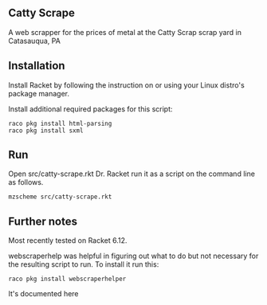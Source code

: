 Catty Scrape
---

A web scrapper for the prices of metal at the Catty Scrap scrap yard in Catasauqua, PA 

Installation
---

Install Racket by following the instruction on [](https://racket-lang.org/) or
using your Linux distro's package manager.

Install additional required packages for this script:

    raco pkg install html-parsing
    raco pkg install sxml

Run
---
Open src/catty-scrape.rkt Dr. Racket run it as a script on the command line as follows.

    mzscheme src/catty-scrape.rkt

Further notes
---
Most recently tested on Racket 6.12.

webscraperhelp was helpful in figuring out what to do but not necessary for the resulting script to run. To install it run this:

    raco pkg install webscraperhelper

It's documented here [](https://pkgs.racket-lang.org/package/webscraperhelper)
